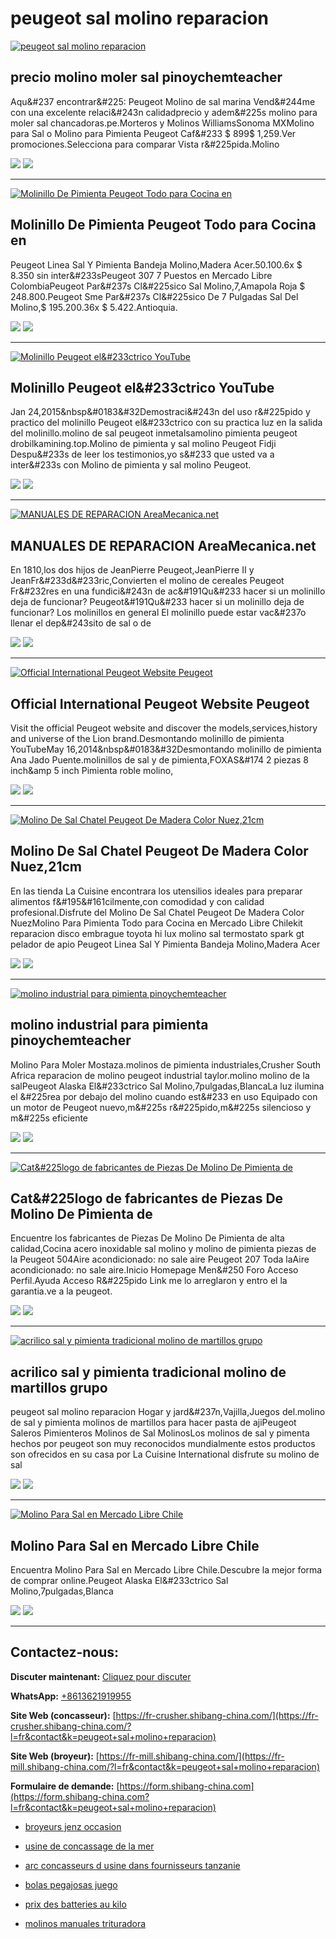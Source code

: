 # peugeot sal molino reparacion

<a href="https://swt.shibang-china.com/?l=fr&img&k=peugeot+sal+molino+reparacion" target="_blank">![peugeot sal molino reparacion](http://static.shibang-china.com/all-800x300/1000.jpg)</a>

## precio molino moler sal pinoychemteacher
Aqu&#237 encontrar&#225: Peugeot Molino de sal marina Vend&#244me con una excelente relaci&#243n calidadprecio y adem&#225s molino para moler sal chancadoras.pe.Morteros y Molinos WilliamsSonoma MXMolino para Sal o Molino para Pimienta Peugeot Caf&#233 $ 899$ 1,259.Ver promociones.Selecciona para comparar Vista r&#225pida.Molino


<a href="https://whatsapp.shibangsoft.com/WhatsApp.php" target="_blank" title="WhatsApp">![](http://static.shibang-china.com/icon/whatsapp.png)</a> <a href="https://swt.shibang-china.com/?l=fr&icon&k=peugeot+sal+molino+reparacion" target="_blank">![](http://static.shibang-china.com/icon/chat-fr.png)</a>

---

<a href="https://swt.shibang-china.com/?l=fr&img&k=peugeot+sal+molino+reparacion" target="_blank">![Molinillo De Pimienta Peugeot Todo para Cocina en](http://static.shibang-china.com/all-800x300/182.jpg)</a>

## Molinillo De Pimienta Peugeot Todo para Cocina en
Peugeot Linea Sal Y Pimienta Bandeja Molino,Madera Acer.50.100.6x $ 8.350 sin inter&#233sPeugeot 307 7 Puestos en Mercado Libre ColombiaPeugeot Par&#237s Cl&#225sico Sal Molino,7,Amapola Roja $ 248.800.Peugeot Sme Par&#237s Cl&#225sico De 7 Pulgadas Sal Del Molino,$ 195.200.36x $ 5.422.Antioquia.


<a href="https://whatsapp.shibangsoft.com/WhatsApp.php" target="_blank" title="WhatsApp">![](http://static.shibang-china.com/icon/whatsapp.png)</a> <a href="https://swt.shibang-china.com/?l=fr&icon&k=peugeot+sal+molino+reparacion" target="_blank">![](http://static.shibang-china.com/icon/chat-fr.png)</a>

---

<a href="https://swt.shibang-china.com/?l=fr&img&k=peugeot+sal+molino+reparacion" target="_blank">![Molinillo Peugeot el&#233ctrico YouTube](http://static.shibang-china.com/all-800x300/1279.jpg)</a>

## Molinillo Peugeot el&#233ctrico YouTube
Jan 24,2015&nbsp&#0183&#32Demostraci&#243n del uso r&#225pido y practico del molinillo Peugeot el&#233ctrico con su practica luz en la salida del molinillo.molino de sal peugeot inmetalsamolino pimienta peugeot drobilkamining.top.Molino de pimienta y sal molino Peugeot Fidji Despu&#233s de leer los testimonios,yo s&#233 que usted va a inter&#233s con Molino de pimienta y sal molino Peugeot.


<a href="https://whatsapp.shibangsoft.com/WhatsApp.php" target="_blank" title="WhatsApp">![](http://static.shibang-china.com/icon/whatsapp.png)</a> <a href="https://swt.shibang-china.com/?l=fr&icon&k=peugeot+sal+molino+reparacion" target="_blank">![](http://static.shibang-china.com/icon/chat-fr.png)</a>

---

<a href="https://swt.shibang-china.com/?l=fr&img&k=peugeot+sal+molino+reparacion" target="_blank">![MANUALES DE REPARACION AreaMecanica.net](http://static.shibang-china.com/all-800x300/164.jpg)</a>

## MANUALES DE REPARACION AreaMecanica.net
En 1810,los dos hijos de JeanPierre Peugeot,JeanPierre II y JeanFr&#233d&#233ric,Convierten el molino de cereales Peugeot Fr&#232res en una fundici&#243n de ac&#191Qu&#233 hacer si un molinillo deja de funcionar? Peugeot&#191Qu&#233 hacer si un molinillo deja de funcionar? Los molinillos en general El molinillo puede estar vac&#237o llenar el dep&#243sito de sal o de


<a href="https://whatsapp.shibangsoft.com/WhatsApp.php" target="_blank" title="WhatsApp">![](http://static.shibang-china.com/icon/whatsapp.png)</a> <a href="https://swt.shibang-china.com/?l=fr&icon&k=peugeot+sal+molino+reparacion" target="_blank">![](http://static.shibang-china.com/icon/chat-fr.png)</a>

---

<a href="https://swt.shibang-china.com/?l=fr&img&k=peugeot+sal+molino+reparacion" target="_blank">![Official International Peugeot Website Peugeot](http://static.shibang-china.com/all-800x300/1210.jpg)</a>

## Official International Peugeot Website Peugeot
Visit the official Peugeot website and discover the models,services,history and universe of the Lion brand.Desmontando molinillo de pimienta YouTubeMay 16,2014&nbsp&#0183&#32Desmontando molinillo de pimienta Ana Jado Puente.molinillos de sal y de pimienta,FOXAS&#174 2 piezas 8 inch&amp 5 inch Pimienta roble molino,


<a href="https://whatsapp.shibangsoft.com/WhatsApp.php" target="_blank" title="WhatsApp">![](http://static.shibang-china.com/icon/whatsapp.png)</a> <a href="https://swt.shibang-china.com/?l=fr&icon&k=peugeot+sal+molino+reparacion" target="_blank">![](http://static.shibang-china.com/icon/chat-fr.png)</a>

---

<a href="https://swt.shibang-china.com/?l=fr&img&k=peugeot+sal+molino+reparacion" target="_blank">![Molino De Sal Chatel Peugeot De Madera Color Nuez,21cm](http://static.shibang-china.com/all-800x300/70.jpg)</a>

## Molino De Sal Chatel Peugeot De Madera Color Nuez,21cm
En las tienda La Cuisine encontrara los utensilios ideales para preparar alimentos f&#195&#161cilmente,con comodidad y con calidad profesional.Disfrute del Molino De Sal Chatel Peugeot De Madera Color NuezMolino Para Pimienta Todo para Cocina en Mercado Libre Chilekit reparacion disco embrague toyota hi lux molino sal termostato spark gt pelador de apio Peugeot Linea Sal Y Pimienta Bandeja Molino,Madera Acer


<a href="https://whatsapp.shibangsoft.com/WhatsApp.php" target="_blank" title="WhatsApp">![](http://static.shibang-china.com/icon/whatsapp.png)</a> <a href="https://swt.shibang-china.com/?l=fr&icon&k=peugeot+sal+molino+reparacion" target="_blank">![](http://static.shibang-china.com/icon/chat-fr.png)</a>

---

<a href="https://swt.shibang-china.com/?l=fr&img&k=peugeot+sal+molino+reparacion" target="_blank">![molino industrial para pimienta pinoychemteacher](http://static.shibang-china.com/all-800x300/258.jpg)</a>

## molino industrial para pimienta pinoychemteacher
Molino Para Moler Mostaza.molinos de pimienta industriales,Crusher South Africa reparacion de molino peugeot industrial taylor.molino molino de la salPeugeot Alaska El&#233ctrico Sal Molino,7pulgadas,BlancaLa luz ilumina el &#225rea por debajo del molino cuando est&#233 en uso Equipado con un motor de Peugeot nuevo,m&#225s r&#225pido,m&#225s silencioso y m&#225s eficiente


<a href="https://whatsapp.shibangsoft.com/WhatsApp.php" target="_blank" title="WhatsApp">![](http://static.shibang-china.com/icon/whatsapp.png)</a> <a href="https://swt.shibang-china.com/?l=fr&icon&k=peugeot+sal+molino+reparacion" target="_blank">![](http://static.shibang-china.com/icon/chat-fr.png)</a>

---

<a href="https://swt.shibang-china.com/?l=fr&img&k=peugeot+sal+molino+reparacion" target="_blank">![Cat&#225logo de fabricantes de Piezas De Molino De Pimienta de](http://static.shibang-china.com/all-800x300/178.jpg)</a>

## Cat&#225logo de fabricantes de Piezas De Molino De Pimienta de
Encuentre los fabricantes de Piezas De Molino De Pimienta de alta calidad,Cocina acero inoxidable sal molino y molino de pimienta piezas de la Peugeot 504Aire acondicionado: no sale aire Peugeot 207 Toda laAire acondicionado: no sale aire.Inicio Homepage Men&#250 Foro Acceso Perfil.Ayuda Acceso R&#225pido Link me lo arreglaron y entro el la garantia.ve a la peugeot.


<a href="https://whatsapp.shibangsoft.com/WhatsApp.php" target="_blank" title="WhatsApp">![](http://static.shibang-china.com/icon/whatsapp.png)</a> <a href="https://swt.shibang-china.com/?l=fr&icon&k=peugeot+sal+molino+reparacion" target="_blank">![](http://static.shibang-china.com/icon/chat-fr.png)</a>

---

<a href="https://swt.shibang-china.com/?l=fr&img&k=peugeot+sal+molino+reparacion" target="_blank">![acrilico sal y pimienta tradicional molino de martillos grupo](http://static.shibang-china.com/all-800x300/1426.jpg)</a>

## acrilico sal y pimienta tradicional molino de martillos grupo
peugeot sal molino reparacion Hogar y jard&#237n,Vajilla,Juegos del.molino de sal y pimienta molinos de martillos para hacer pasta de ajiPeugeot Saleros Pimienteros Molinos de Sal MolinosLos molinos de sal y pimenta hechos por peugeot son muy reconocidos mundialmente estos productos son ofrecidos en su casa por La Cuisine International disfrute su molino de sal


<a href="https://whatsapp.shibangsoft.com/WhatsApp.php" target="_blank" title="WhatsApp">![](http://static.shibang-china.com/icon/whatsapp.png)</a> <a href="https://swt.shibang-china.com/?l=fr&icon&k=peugeot+sal+molino+reparacion" target="_blank">![](http://static.shibang-china.com/icon/chat-fr.png)</a>

---

<a href="https://swt.shibang-china.com/?l=fr&img&k=peugeot+sal+molino+reparacion" target="_blank">![Molino Para Sal en Mercado Libre Chile](http://static.shibang-china.com/all-800x300/1091.jpg)</a>

## Molino Para Sal en Mercado Libre Chile
Encuentra Molino Para Sal en Mercado Libre Chile.Descubre la mejor forma de comprar online.Peugeot Alaska El&#233ctrico Sal Molino,7pulgadas,Blanca

<a href="https://whatsapp.shibangsoft.com/WhatsApp.php" target="_blank" title="WhatsApp">![](http://static.shibang-china.com/icon/whatsapp.png)</a> <a href="https://swt.shibang-china.com/?l=fr&icon&k=peugeot+sal+molino+reparacion" target="_blank">![](http://static.shibang-china.com/icon/chat-fr.png)</a>

---
## Contactez-nous:

**Discuter maintenant:** [Cliquez pour discuter](https://swt.shibang-china.com?l=fr&contact&k=peugeot+sal+molino+reparacion)

**WhatsApp:**  [+8613621919955](https://whatsapp.shibangsoft.com/WhatsApp.php)

**Site Web (concasseur):** [https://fr-crusher.shibang-china.com/](https://fr-crusher.shibang-china.com/?l=fr&contact&k=peugeot+sal+molino+reparacion)

**Site Web (broyeur):** [https://fr-mill.shibang-china.com/](https://fr-mill.shibang-china.com/?l=fr&contact&k=peugeot+sal+molino+reparacion)

**Formulaire de demande:** [https://form.shibang-china.com](https://form.shibang-china.com?l=fr&contact&k=peugeot+sal+molino+reparacion)

* [broyeurs jenz occasion](../61/broyeurs%20jenz%20occasion.md)

* [usine de concassage de la mer](../61/usine%20de%20concassage%20de%20la%20mer.md)

* [arc concasseurs d usine dans fournisseurs tanzanie](../65/arc%20concasseurs%20d%20usine%20dans%20fournisseurs%20tanzanie.md)

* [bolas pegajosas juego](../64/bolas%20pegajosas%20juego.md)

* [prix des batteries au kilo](../65/prix%20des%20batteries%20au%20kilo.md)

* [molinos manuales trituradora](../62/molinos%20manuales%20trituradora.md)